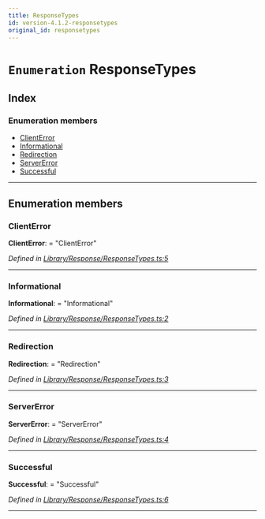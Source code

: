 ```yaml
---
title: ResponseTypes
id: version-4.1.2-responsetypes
original_id: responsetypes
---
```


# `Enumeration` ResponseTypes

## Index

### Enumeration members

* [ClientError](responsetypes#clienterror)
* [Informational](responsetypes#informational)
* [Redirection](responsetypes#redirection)
* [ServerError](responsetypes#servererror)
* [Successful](responsetypes#successful)

---

## Enumeration members

<a id="clienterror"></a>

###  ClientError

**ClientError**:  = "ClientError"

*Defined in [Library/Response/ResponseTypes.ts:5](https://github.com/SpoonX/stix/blob/64b0f60/src/Library/Response/ResponseTypes.ts#L5)*

___
<a id="informational"></a>

###  Informational

**Informational**:  = "Informational"

*Defined in [Library/Response/ResponseTypes.ts:2](https://github.com/SpoonX/stix/blob/64b0f60/src/Library/Response/ResponseTypes.ts#L2)*

___
<a id="redirection"></a>

###  Redirection

**Redirection**:  = "Redirection"

*Defined in [Library/Response/ResponseTypes.ts:3](https://github.com/SpoonX/stix/blob/64b0f60/src/Library/Response/ResponseTypes.ts#L3)*

___
<a id="servererror"></a>

###  ServerError

**ServerError**:  = "ServerError"

*Defined in [Library/Response/ResponseTypes.ts:4](https://github.com/SpoonX/stix/blob/64b0f60/src/Library/Response/ResponseTypes.ts#L4)*

___
<a id="successful"></a>

###  Successful

**Successful**:  = "Successful"

*Defined in [Library/Response/ResponseTypes.ts:6](https://github.com/SpoonX/stix/blob/64b0f60/src/Library/Response/ResponseTypes.ts#L6)*

___

